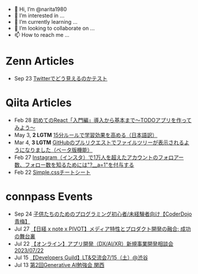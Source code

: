 - 👋 Hi, I’m @narita1980
- 👀 I’m interested in ...
- 🌱 I’m currently learning ...
- 💞️ I’m looking to collaborate on ...
- 📫 How to reach me ...

# Zenn Articles

<!-- profile updater begin: zenn -->
- Sep 23 [Twitterでどう見えるのかテスト](https://zenn.dev/narita1980/articles/cbb21f8d7f785752d6ac)
<!-- profile updater end: zenn -->

# Qiita Articles

<!-- profile updater begin: qiita -->
- Feb 28 [初めてのReact「入門編」導入から基本まで〜TODOアプリを作ってみよう〜](https://qiita.com/narita1980/items/49df43425ba2400bd0c2)
- May 3, **2 LGTM** [15分ルールで学習効果を高める（日本語訳）](https://qiita.com/narita1980/items/d0ad5246344fc6e4380f)
- Mar 4, **3 LGTM** [GitHubのプルリクエストでファイルツリーが表示されるようになりました（ベータ版機能）](https://qiita.com/narita1980/items/bee2c5232342a51e0415)
- Feb 27 [Instagram（インスタ）で1万人を超えたアカウントのフォロアー数、フォロー数を知るためには"?__a=1"を付与する](https://qiita.com/narita1980/items/630b7014fa893461b991)
- Feb 22 [Simple.cssチートシート](https://qiita.com/narita1980/items/fd2ccf0e91944aab9fd5)
<!-- profile updater end: qiita -->

# connpass Events

<!-- profile updater begin: connpass -->
- Sep 24 [子供たちのためのプログラミング初心者/未経験者向け【CoderDojo青梅】](https://coderdojo-ome.connpass.com/event/288338/)
- Jul 27 [【日経 x note x PIVOT】メディア特性とプロダクト開発の融合: 成功の舞台裏](https://nikkei.connpass.com/event/287369/)
- Jul 22 [【オンライン】アプリ開発（DX/AI/XR）新規事業開発相談会 2023/07/22](https://kobe-driven-dev.connpass.com/event/288340/)
- Jul 15 [【Developers Guild】LT&交流会7/15（土）@渋谷](https://devguil.connpass.com/event/285809/)
- Jul 13 [第2回Generative AI勉強会 関西](https://gai-sm-kansai.connpass.com/event/287840/)
<!-- profile updater end: connpass -->

<!---
narita1980/narita1980 is a ✨ special ✨ repository because its `README.md` (this file) appears on your GitHub profile.
You can click the Preview link to take a look at your changes.
--->
